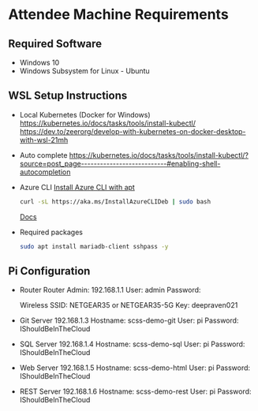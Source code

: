 # Attendee Machine Requirements

## Required Software
- Windows 10
- Windows Subsystem for Linux - Ubuntu


## WSL Setup Instructions
- Local Kubernetes (Docker for Windows)
    https://kubernetes.io/docs/tasks/tools/install-kubectl/
    https://dev.to/zeerorg/develop-with-kubernetes-on-docker-desktop-with-wsl-21mh

- Auto complete
    https://kubernetes.io/docs/tasks/tools/install-kubectl/?source=post_page---------------------------#enabling-shell-autocompletion

- Azure CLI
    [Install Azure CLI with
    apt](https://docs.microsoft.com/en-us/cli/azure/install-azure-cli-apt?view=azure-cli-latest)

    ``` bash
    curl -sL https://aka.ms/InstallAzureCLIDeb | sudo bash
    ```

    [Docs](https://docs.microsoft.com/en-us/cli/azure/?view=azure-cli-latest)

- Required packages
    ``` bash
    sudo apt install mariadb-client sshpass -y
    ```

## Pi Configuration
- Router
    Router Admin: 192.168.1.1
    User: admin
    Password: <redacted>

    Wireless
    SSID: NETGEAR35 or NETGEAR35-5G
    Key: deepraven021

- Git Server
    192.168.1.3
    Hostname: scss-demo-git
    User: pi
    Password: IShouldBeInTheCloud

- SQL Server
    192.168.1.4
    Hostname: scss-demo-sql
    User: pi
    Password: IShouldBeInTheCloud

- Web Server
    192.168.1.5
    Hostname: scss-demo-html
    User: pi
    Password: IShouldBeInTheCloud

- REST Server
    192.168.1.6
    Hostname: scss-demo-rest
    User: pi
    Password: IShouldBeInTheCloud

